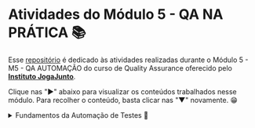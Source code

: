 # Atividades do Módulo 5 - QA NA PRÁTICA 📚

Esse [repositório](https://github.com/LeanDevLima/Squad02_M5) é dedicado às atividades realizadas durante o Módulo 5 - M5 - QA AUTOMAÇÃO do curso de Quality Assurance oferecido pelo [**Instituto JogaJunto**](https://www.jogajuntoinstituto.org/). 

Clique nas "►" abaixo para visualizar os conteúdos trabalhados nesse módulo. Para recolher o conteúdo, basta clicar nas "▼" novamente. 😁

<details>
<summary> Fundamentos da Automação de Testes 🌟</summary>
<br>

<details>
<summary>🚀 Descrição da 1ª Atividade: 🌟</summary>
<br>

🔍 ETAPA 1: INDIVIDUAL Sem realizar qualquer pesquisa, escreva em uma folha ou bloco de notas o que você acha que é a importância e os benefícios da automação de testes.

**Benefícios da Automação de Testes:**

1. **Eficiência na Aquisição de Resultados:** A automação de testes permite que os resultados sejam obtidos de forma mais rápida e eficiente, acelerando o processo de verificação da qualidade do software.

2. **Economia a Longo Prazo:** A reutilização de códigos de testes automatizados ao longo do tempo resulta em economia significativa de recursos e esforços de desenvolvimento, contribuindo para economia a longo prazo.

3. **Segurança, Precisão e Economia de Recursos Humanos:** A automação assegura a precisão na execução de testes, reduzindo erros humanos e, ao mesmo tempo, economiza tempo e recursos humanos valiosos que podem ser direcionados para tarefas mais estratégicas e criativas.

Esses são os benefícios que consegui listar durante o tempo de execução dessa atividade.

</details>

<details>
<summary>🚀 Descrição da 2ª Atividade: 🌟</summary>
<br>

🔍 ETAPA 2: EM TRIOS Compartilhem entre si o que escreveram, encontrem um ponto comum entre o tudo o que foi escrito e criem uma explicação única, detalhando o que vocês consideram em relação à importância e possíveis benefícios da automação de testes. 

A formação dos trios foi determinada de maneira completamente aleatória, e tive a fortuna e o grande privilégio de ser incluído no grupo com a  [Larissa Utermöhl](https://www.linkedin.com/in/larissa-utermohl/) e a [Priscila Portela](https://www.linkedin.com/in/priscilaportelaqa/).

Durante nossa discussão em grupo, identificamos um ponto central de convergência entre os tópicos que listamos: __o otimizado uso do tempo__. Essa otimização abrange diversas áreas, desde a eficiência na execução dos testes até o aproveitamento de códigos e scripts de teste preexistentes, resultando em entregas mais rápidas e eficazes. Em resumo, a automação de testes nos permite maximizar o valor do tempo investido, tornando o processo de desenvolvimento mais eficiente e produtivo

</details>


<details>
<summary>🚀 Descrição da 3ª Atividade: 🌟</summary>
<br>

🔍 ETAPA 3: EM TRIOS Agora, vocês devem pesquisar na internet: 
- Qual é a importância e os benefícios da automação de testes. 
- Que ferramentas são mais usadas.

Como mensionado na atividade anterior, a formação dos trios foi determinada de maneira completamente aleatória, e tive a fortuna e o grande privilégio de ser incluído no grupo com a  [Larissa Utermöhl](https://www.linkedin.com/in/larissa-utermohl/) e a [Priscila Portela](https://www.linkedin.com/in/priscilaportelaqa/).


Em seguida, comparem com a definição criada por vocês na etapa anterior e aprimorem. 

---

- Dividimos a execução dessa atividade em duas etapas, a primeira delas foi a pesquisa:
___

## Importância e Benefícios da Automação de Testes

A automação de testes desempenha um papel fundamental no desenvolvimento de software, proporcionando uma série de benefícios que se alinham com a economia de tempo mencionada anteriormente:

1. **Economia de Tempo e Aceleração do Desenvolvimento:** Automatizar testes permite que os desenvolvedores e equipes de QA executem testes de maneira mais rápida e eficiente, acelerando o ciclo de desenvolvimento. Isso ocorre porque os testes automatizados podem ser executados repetidamente sem intervenção humana, economizando tempo precioso.

2. **Reutilização de Código:** Como mencionado anteriormente, a automação de testes permite a reutilização de código de teste. Isso significa que os testes escritos uma vez podem ser executados em várias iterações do software, economizando recursos de desenvolvimento.

3. **Maior Cobertura de Testes:** A automação permite que os testes sejam executados em uma ampla gama de cenários, incluindo casos de uso complexos e situações de limite. Isso resulta em uma cobertura de teste mais abrangente, identificando potenciais problemas que podem ser negligenciados manualmente.

4. **Detecção Precoce de Problemas:** Com testes automatizados em vigor, é possível identificar erros e problemas de compatibilidade mais cedo no processo de desenvolvimento. Isso economiza tempo e recursos, pois problemas podem ser corrigidos antes de se tornarem críticos.

5. **Melhoria na Qualidade do Software:** Testes automatizados são consistentes e precisos. Isso reduz o risco de erros humanos e garante que os testes sejam executados de maneira uniforme, levando a uma melhoria geral na qualidade do software.

6. **Facilita a Integração Contínua (CI) e Entrega Contínua (CD):** A automação de testes é fundamental para a implementação bem-sucedida de CI/CD. Testes automatizados podem ser facilmente integrados em pipelines de CI/CD, permitindo a entrega rápida e confiável de software.

## Ferramentas de Automação de Testes

Existem várias ferramentas populares de automação de testes, cada uma com suas próprias características e usos:

1. **Selenium:** O Selenium é uma das ferramentas de automação de testes mais amplamente usadas para testar aplicativos da web. Ele permite a criação de scripts para interagir com páginas da web, preencher formulários, clicar em botões e muito mais.

2. **Cypress:** O Cypress é outra ferramenta de automação de testes para aplicativos da web. Ele é conhecido por sua simplicidade e velocidade, oferecendo recursos avançados de teste e suporte a JavaScript moderno.

3. **Postman:** O Postman é amplamente utilizado para testes de API. Ele permite a criação e execução de testes de API de maneira eficiente, fornecendo recursos para testar solicitações HTTP, autenticação, documentação de API e muito mais.

4. **Robot Framework:** O Robot Framework é uma ferramenta de automação de testes de código aberto que oferece suporte à automação de testes de aplicativos da web e de desktop, bem como testes de API. Ele é conhecido por sua legibilidade e facilidade de uso.

5. **Cucumber:** O Cucumber é uma ferramenta popular para testes de aceitação e testes comportamentais. Ele utiliza uma linguagem de especificação natural (Gherkin) para criar testes legíveis e colaborativos.

6. **JMeter:** O Apache JMeter é uma ferramenta amplamente utilizada para testes de carga e desempenho. Ele permite simular cenários de carga para avaliar o desempenho de aplicativos web e serviços.

Essas ferramentas oferecem uma variedade de recursos para atender às diferentes necessidades de automação de testes, abrangendo desde testes de interface do usuário até testes de carga e API.

## Comparação com a Definição Anterior

A definição anterior destacou os benefícios da automação de testes, enfatizando a economia de tempo, a reutilização de código e a precisão. As informações pesquisadas na internet confirmam esses benefícios e adicionam pontos importantes, como maior cobertura de testes, detecção precoce de problemas e melhorias na qualidade do software. Além disso, a pesquisa identificou ferramentas populares, como Selenium, Cypress, Postman e Robot Framework, que são amplamente usadas para automação de testes em diferentes contextos.

Em resumo, a automação de testes é crucial para economizar tempo, melhorar a qualidade do software e acelerar o desenvolvimento, e ferramentas como Selenium, Cypress, Postman e Robot Framework desempenham um papel importante nesse processo.

---

- A segunda etapa foi a apresentação:

---

<img src="Atividades\atividade3_1.png">
<img src="Atividades\atividade3_2.png">
<img src="Atividades\atividade3_3.png">

</details>


<details>
<summary>🚀 Descrição da 4ª Atividade: 🌟</summary>
<br>

🔍 DESAFIO DO CAIQUE Faça a Automação. Agora, repita o procedimento que acabamos de ver.
O procedimento em questão estava descrito em uma etapa anterior ao dá atividade:

Adicione o Selenium IDE, pesquise o site do Instituto e mande uma mensagem para nós com seu nome.

---

Para essa realização dessa atividade, foi necessário a instalação da extensão do Chrome [Selenium IDE](https://chrome.google.com/webstore/detail/selenium-ide/mooikfkahbdckldjjndioackbalphokd?hl=pt-br).

<img src="Atividades\atividade4_1.png">

Esta extensão do Chrome possui um sistema de uso simples, no qual você pode gravar um procedimento específico e as etapas de cada processo são reproduzidas automaticamente pela IDE.

Adotamos os seguinte procedimento:

**Caso de Teste: Pesquisa e Envio de Contato no Site do Instituto Joga Junto**

**Passos:**

1. Abrir o navegador.
2. Navegar para o site [https://duckduckgo.com](https://duckduckgo.com).
3. No campo de pesquisa, inserir "Instituto Joga Junto" e pressionar "Enter".
4. Na lista de resultados da pesquisa, localizar e clicar no link que leva ao site do Instituto Joga Junto.
5. Uma vez no site do Instituto, navegar até a seção de contato.
6. Preencher os dados solicitados nos campos do formulário de contato, incluindo nome, email, telefone e mensagem.
7. Clicar no botão "Enviar" para submeter o formulário de contato.

Essa atividade foi realizada com sucesso, na própria IDE é possível ver como ela registra cada passo realizado:

<img src="Atividades\atividade4_2.png">

Eu tive certeza que deu certo após receber dois e-mails do Instituto (o primeiro foi a devido a gravação da atividade e o segundo foi a execução da gravação):


<img src="Atividades\atividade4_3.png">


</details>


<details>
<summary>🚀 Descrição da 5ª Atividade: 🌟</summary>
<br>

🔍 EM TRIOS Pesquisem na internet:

- O que é FrontEnd e quais são as principais tecnologias envolvidas no desenvolvimento frontend.
- Por que os conhecimentos, ao menos básicos, em FrontEnd são importantes para profissionais de QA?


**Frontend** refere-se à parte de um aplicativo ou site com a qual os usuários interagem diretamente. É a camada visível, onde os elementos de interface do usuário são projetados e renderizados no navegador do usuário. O Frontend é responsável pela apresentação e pela experiência do usuário, incluindo layout, design, interações e funcionalidades visíveis.

## Principais Tecnologias do Desenvolvimento Frontend:

1. **HTML (Hypertext Markup Language):** É a linguagem de marcação usada para estruturar o conteúdo da web. HTML define a estrutura dos elementos da página, como cabeçalhos, parágrafos, imagens, links e formulários.

2. **CSS (Cascading Style Sheets):** O CSS é usado para controlar a aparência e o layout dos elementos HTML. Ele define estilos, como cores, fontes, margens, espaçamento e posicionamento dos elementos.

3. **JavaScript:** JavaScript é uma linguagem de programação usada para adicionar interatividade e comportamento dinâmico às páginas da web. Ele permite que os desenvolvedores criem funcionalidades como validação de formulários, animações, manipulação de eventos e muito mais.

4. **Frameworks e Bibliotecas:** Existem muitos frameworks e bibliotecas JavaScript populares que simplificam o desenvolvimento frontend, como React, Angular, Vue.js e jQuery. Eles fornecem estruturas e componentes reutilizáveis para construir aplicativos web interativos.

5. **Pré-processadores CSS:** Ferramentas como Sass e LESS permitem escrever CSS de maneira mais eficiente, com recursos como variáveis, mixins e aninhamento.

6. **Controle de Versão:** Ferramentas como Git são usadas para rastrear e gerenciar as alterações no código fonte, facilitando a colaboração e a reversão de alterações indesejadas.

## Por que os conhecimentos, ao menos básicos, em Frontend são importantes para profissionais de QA?

1. **Testes de Interface de Usuário:** Os profissionais de QA frequentemente realizam testes de interface de usuário para garantir que a aparência e a funcionalidade do aplicativo estejam de acordo com os requisitos. Compreender HTML, CSS e JavaScript ajuda a identificar problemas de layout, formatação e interatividade.

2. **Compreensão das Tecnologias Envolvidas:** Ter conhecimento básico em Frontend permite que os testadores entendam melhor como o aplicativo é construído e como os elementos de interface do usuário são renderizados. Isso ajuda na identificação e resolução de problemas.

3. **Colaboração Efetiva:** Trabalhar em estreita colaboração com desenvolvedores frontend é comum em equipes de desenvolvimento de software. Ter conhecimento sobre as tecnologias frontend facilita a comunicação e a resolução de problemas em conjunto.

4. **Automação de Testes:** Muitas ferramentas de automação de testes, como o Selenium, envolvem a interação direta com elementos de interface de usuário no navegador. Compreender HTML, CSS e JavaScript é útil para criar scripts de automação eficazes.

5. **Adaptação a Novas Tecnologias:** A tecnologia frontend está em constante evolução. Ter uma base de conhecimento permite que os profissionais de QA se adaptem mais facilmente a novas tecnologias e ferramentas à medida que são introduzidas.

6. **Identificação de Problemas de Desempenho:** Conhecimentos em frontend podem ajudar a identificar problemas de desempenho, como carregamento lento de páginas ou recursos que consomem muitos recursos do navegador.

Em resumo, os conhecimentos em Frontend são importantes para profissionais de QA porque facilitam a realização de testes de interface de usuário, melhoram a colaboração com desenvolvedores frontend, ajudam na automação de testes e permitem que os testadores acompanhem as mudanças tecnológicas no desenvolvimento de software. Isso resulta em testes mais eficazes e na entrega de software de maior qualidade.

</details>
